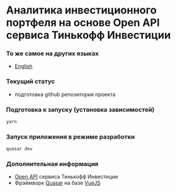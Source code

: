 # Аналитика инвестиционного портфеля на основе Open API сервиса Тинькофф Инвестиции

### То же самое на других языках

* [English](README.md)

### Текущий статус

* подготовка github репозитория проекта
### Подготовка к запуску (установка зависимостей)
```bash
yarn
```

### Запуск приложения в режиме разработки
```bash
quasar dev
```

### Дополнительная информация

* [Open API](https://tinkoffcreditsystems.github.io/invest-openapi/) сервиса Тинькофф Инвестиции
* Фрэймворк [Quasar](https://quasar.dev/) на базе [VueJS](https://v3.vuejs.org/)

